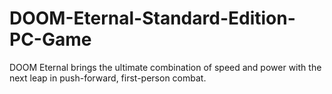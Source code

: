 # DOOM-Eternal-Standard-Edition-PC-Game
DOOM Eternal brings the ultimate combination of speed and power with the next leap in push-forward, first-person combat.
